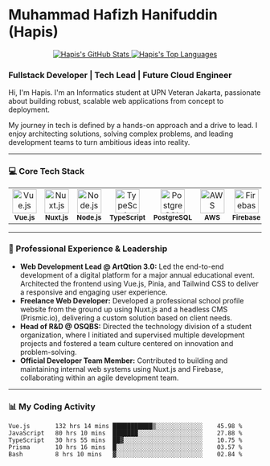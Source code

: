 # Muhammad Hafizh Hanifuddin (Hapis)

<p align="center">
  <a href="https://github.com/HapisHanipudin">
    <img src="https://github-readme-stats.vercel.app/api?username=HapisHanipudin&show_icons=true&theme=tokyonight&rank_icon=github&count_private=true" alt="Hapis's GitHub Stats" />
  </a>
  <a href="https://github.com/HapisHanipudin">
    <img src="https://github-readme-stats.vercel.app/api/top-langs/?username=HapisHanipudin&layout=compact&theme=tokyonight" alt="Hapis's Top Languages" />
  </a>
</p>

### Fullstack Developer | Tech Lead | Future Cloud Engineer

Hi, I'm Hapis. I'm an Informatics student at UPN Veteran Jakarta, passionate about building robust, scalable web applications from concept to deployment.

My journey in tech is defined by a hands-on approach and a drive to lead. I enjoy architecting solutions, solving complex problems, and leading development teams to turn ambitious ideas into reality.

---

### 💻 Core Tech Stack

<table>
  <tr>
    <td align="center" width="96"><img src="https://cdn.jsdelivr.net/gh/devicons/devicon/icons/vuejs/vuejs-original.svg" width="48" height="48" alt="Vue.js" /><br><sub><b>Vue.js</b></sub></td>
    <td align="center" width="96"><img src="https://cdn.jsdelivr.net/gh/devicons/devicon/icons/nuxtjs/nuxtjs-original.svg" width="48" height="48" alt="Nuxt.js" /><br><sub><b>Nuxt.js</b></sub></td>
    <td align="center" width="96"><img src="https://cdn.jsdelivr.net/gh/devicons/devicon/icons/nodejs/nodejs-original.svg" width="48" height="48" alt="Node.js" /><br><sub><b>Node.js</b></sub></td>
    <td align="center" width="96"><img src="https://cdn.jsdelivr.net/gh/devicons/devicon/icons/typescript/typescript-original.svg" width="48" height="48" alt="TypeScript" /><br><sub><b>TypeScript</b></sub></td>
    <td align="center" width="96"><img src="https://cdn.jsdelivr.net/gh/devicons/devicon/icons/postgresql/postgresql-original.svg" width="48" height="48" alt="PostgreSQL" /><br><sub><b>PostgreSQL</b></sub></td>
    <td align="center" width="96"><img src="https://cdn.jsdelivr.net/gh/devicons/devicon/icons/amazonwebservices/amazonwebservices-original-wordmark.svg" width="48" height="48" alt="AWS" /><br><sub><b>AWS</b></sub></td>
    <td align="center" width="96"><img src="https://cdn.jsdelivr.net/gh/devicons/devicon/icons/firebase/firebase-plain.svg" width="48" height="48" alt="Firebase" /><br><sub><b>Firebase</b></sub></td>
  </tr>
</table>

---

### 🚀 Professional Experience & Leadership

- **Web Development Lead @ ArtQtion 3.0:** Led the end-to-end development of a digital platform for a major annual educational event. Architected the frontend using Vue.js, Pinia, and Tailwind CSS to deliver a responsive and engaging user experience.
- **Freelance Web Developer:** Developed a professional school profile website from the ground up using Nuxt.js and a headless CMS (Prismic.io), delivering a custom solution based on client needs.
- **Head of R&D @ OSQBS:** Directed the technology division of a student organization, where I initiated and supervised multiple development projects and fostered a team culture centered on innovation and problem-solving.
- **Official Developer Team Member:** Contributed to building and maintaining internal web systems using Nuxt.js and Firebase, collaborating within an agile development team.

---

### 📊 My Coding Activity

```text
Vue.js       132 hrs 14 mins ███████████▒░░░░░░░░░░░░░    45.98 %
JavaScript   80 hrs 10 mins  ███████░░░░░░░░░░░░░░░░░░    27.88 %
TypeScript   30 hrs 55 mins  ██▓░░░░░░░░░░░░░░░░░░░░░░    10.75 %
Prisma       10 hrs 16 mins  █░░░░░░░░░░░░░░░░░░░░░░░░    03.57 %
Bash         8 hrs 10 mins   ▓░░░░░░░░░░░░░░░░░░░░░░░░    02.84 %
